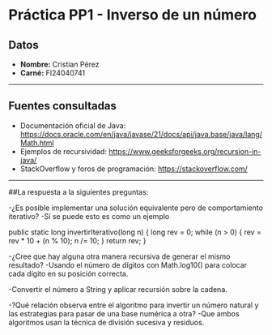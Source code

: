 # Práctica PP1 - Inverso de un número

## Datos
- **Nombre:** Cristian Pérez  
- **Carné:** FI24040741

---

## Fuentes consultadas
- Documentación oficial de Java: https://docs.oracle.com/en/java/javase/21/docs/api/java.base/java/lang/Math.html  
- Ejemplos de recursividad: https://www.geeksforgeeks.org/recursion-in-java/  
- StackOverflow y foros de programación: https://stackoverflow.com/

---

##La respuesta a la siguientes preguntas:

-¿Es posible implementar una solución equivalente pero de comportamiento iterativo?
-Sí se puede esto es como un ejemplo 

public static long invertirIterativo(long n) {
    long rev = 0;
    while (n > 0) {
        rev = rev * 10 + (n % 10);
        n /= 10;
    }
    return rev;
}

-¿Cree que hay alguna otra manera recursiva de generar el mismo resultado?
-Usando el número de dígitos con Math.log10() para colocar cada dígito en su posición correcta.

-Convertir el número a String y aplicar recursión sobre la cadena.

-?Qué relación observa entre el algoritmo para invertir un número natural y las estrategias para pasar de una base numérica a otra?
-Que ambos algoritmos usan la técnica de división sucesiva y residuos.


